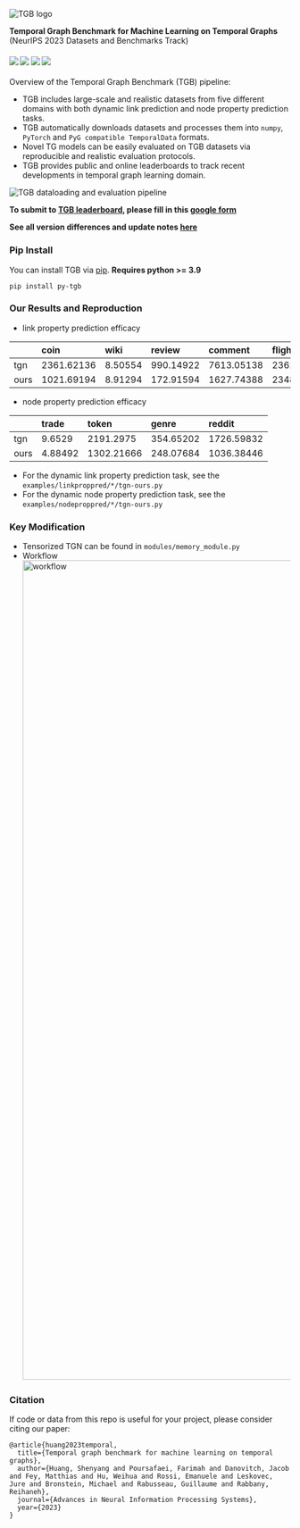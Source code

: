 <!-- # TGB -->
![TGB logo](imgs/logo.png)

**Temporal Graph Benchmark for Machine Learning on Temporal Graphs** (NeurIPS 2023 Datasets and Benchmarks Track)
<h4>
	<a href="https://arxiv.org/abs/2307.01026"><img src="https://img.shields.io/badge/arXiv-pdf-yellowgreen"></a>
	<a href="https://pypi.org/project/py-tgb/"><img src="https://img.shields.io/pypi/v/py-tgb.svg?color=brightgreen"></a>
	<a href="https://tgb.complexdatalab.com/"><img src="https://img.shields.io/badge/website-blue"></a>
	<a href="https://docs.tgb.complexdatalab.com/"><img src="https://img.shields.io/badge/docs-orange"></a>
</h4> 


Overview of the Temporal Graph Benchmark (TGB) pipeline:
- TGB includes large-scale and realistic datasets from five different domains with both dynamic link prediction and node property prediction tasks.
- TGB automatically downloads datasets and processes them into `numpy`, `PyTorch` and `PyG compatible TemporalData` formats. 
- Novel TG models can be easily evaluated on TGB datasets via reproducible and realistic evaluation protocols. 
- TGB provides public and online leaderboards to track recent developments in temporal graph learning domain.

![TGB dataloading and evaluation pipeline](imgs/pipeline.png)

**To submit to [TGB leaderboard](https://tgb.complexdatalab.com/), please fill in this [google form](https://forms.gle/SEsXvN1QHo9tSFwx9)**

**See all version differences and update notes [here](https://tgb.complexdatalab.com/docs/update/)**


### Pip Install

You can install TGB via [pip](https://pypi.org/project/py-tgb/). **Requires python >= 3.9**
```
pip install py-tgb
```

### Our Results and Reproduction

- link property prediction efficacy

|      | coin        | wiki        | review     | comment     | flight      |
| :--- | :---------- | :---------- | :--------- | :---------- | :---------- |
| tgn  | 2361\.62136 | 8\.50554    | 990\.14922 | 7613\.05138 | 2361\.62136 |
| ours | 1021\.69194 | 8\.91294    | 172\.91594 | 1627\.74388 | 2348\.8223  |

- node property prediction efficacy

|      | trade       | token       | genre      | reddit      |
| :--- | :---------- | :---------- | :--------- | :---------- |
| tgn  | 9\.6529     | 2191\.2975  | 354\.65202 | 1726\.59832 |
| ours | 4\.88492    | 1302\.21666 | 248\.07684 | 1036\.38446 |

- For the dynamic link property prediction task, see the `examples/linkproppred/*/tgn-ours.py`
- For the dynamic node property prediction task, see the `examples/nodeproppred/*/tgn-ours.py`

### Key Modification

- Tensorized TGN can be found in `modules/memory_module.py`
- Workflow <img width="1468" alt="workflow" src="https://github.com/laixinn/TGB/assets/26809049/743e53c2-5ddf-4fdc-b1b4-2f1c2a4aca49">




### Citation

If code or data from this repo is useful for your project, please consider citing our paper:
```
@article{huang2023temporal,
  title={Temporal graph benchmark for machine learning on temporal graphs},
  author={Huang, Shenyang and Poursafaei, Farimah and Danovitch, Jacob and Fey, Matthias and Hu, Weihua and Rossi, Emanuele and Leskovec, Jure and Bronstein, Michael and Rabusseau, Guillaume and Rabbany, Reihaneh},
  journal={Advances in Neural Information Processing Systems},
  year={2023}
}
```
<!-- 

### Install dependency
Our implementation works with python >= 3.9 and can be installed as follows

1. set up virtual environment (conda should work as well)
```
python -m venv ~/tgb_env/
source ~/tgb_env/bin/activate
```

2. install external packages
```
pip install pandas==1.5.3
pip install matplotlib==3.7.1
pip install clint==0.5.1
```

install Pytorch and PyG dependencies (needed to run the examples)
```
pip install torch==2.0.0 --index-url https://download.pytorch.org/whl/cu117
pip install torch_geometric==2.3.0
pip install pyg_lib torch_scatter torch_sparse torch_cluster torch_spline_conv -f https://data.pyg.org/whl/torch-2.0.0+cu117.html
```

3. install local dependencies under root directory `/TGB`
```
pip install -e .
```


### Instruction for tracking new documentation and running mkdocs locally

1. first run the mkdocs server locally in your terminal 
```
mkdocs serve
```

2. go to the local hosted web address similar to
```
[14:18:13] Browser connected: http://127.0.0.1:8000/
```

Example: to track documentation of a new hi.py file in tgb/edgeregression/hi.py


3. create docs/api/tgb.hi.md and add the following
```
# `tgb.edgeregression`

::: tgb.edgeregression.hi
```

4. edit mkdocs.yml 
```
nav:
  - Overview: index.md
  - About: about.md
  - API:
	other *.md files 
	- tgb.edgeregression: api/tgb.hi.md
```

### Creating new branch ###
```
git fetch origin

git checkout -b test origin/test
```

### dependencies for mkdocs (documentation)
```
pip install mkdocs
pip install mkdocs-material
pip install mkdocstrings-python
pip install mkdocs-jupyter
pip install notebook
```


### full dependency list
Our implementation works with python >= 3.9 and has the following dependencies
```
pytorch == 2.0.0
torch-geometric == 2.3.0
torch-scatter==2.1.1
torch-sparse==0.6.17
torch-spline-conv==1.2.2
pandas==1.5.3
clint==0.5.1
``` -->
